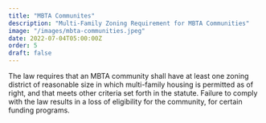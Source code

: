 ```yaml
---
title: "MBTA Communites"
description: "Multi-Family Zoning Requirement for MBTA Communities"
image: "/images/mbta-communities.jpeg"
date: 2022-07-04T05:00:00Z
order: 5
draft: false
---
```

The law requires that an MBTA community shall have at least one zoning district of reasonable size in which multi-family housing is permitted as of right, and that meets other criteria set forth in the statute. Failure to comply with the law results in a loss of eligibility for the community, for certain funding programs.
